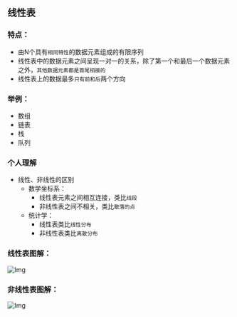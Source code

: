 ## 线性表

### 特点：
* 由N个具有`相同特性`的数据元素组成的有限序列
* 线性表中的数据元素之间呈现一对一的关系，除了第一个和最后一个数据元素之外，`其他数据元素都是首尾相接的`
* 线性表上的数据最多`只有前和后`两个方向

### 举例：
* 数组
* 链表
* 栈
* 队列


### 个人理解
* 线性、非线性的区别
    * 数学坐标系：
        * 线性表元素之间相互连接，类比`线段`
        * 非线性表之间不相关，类比`散落的点`
    * 统计学：
        * 线性表类比`线性分布`
        * 非线性表类比`离散分布`


### 线性表图解：
![Img](https://raw.staticdn.net/Navyum/imgbed/pic/IMG/5e820f1799b9cca2fa68038f9c10caf0.png)

### 非线性表图解：
![Img](https://raw.staticdn.net/Navyum/imgbed/pic/IMG/23fbbf9fd0276299aa7118bff8d34cb5.png)

